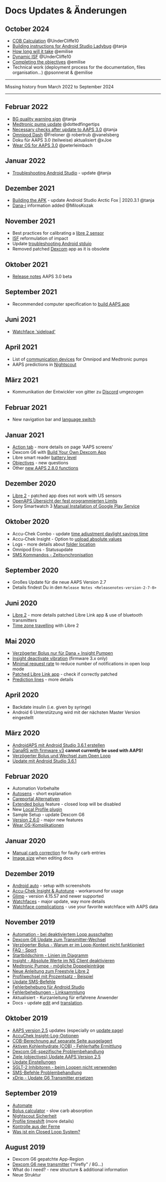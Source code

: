 # Docs Updates & Änderungen

## October 2024

- [COB Calculation](../DailyLifeWithAaps/CobCalculation.md) @UnderCliffe10
- [Building instructions for Android Studio Ladybug](../SettingUpAaps/BuildingAaps.md) @tanja
- [How long will it take](#preparing-how-long-will-it-take) @emilise
- [Dynamic ISF](../DailyLifeWithAaps/DynamicISF.md) @UnderCliffe10
- [Completing the objectives](../SettingUpAaps/CompletingTheObjectives.md) @emilise
- Technical work (deployment process for the documentation, files organisation...) @psonnerat & @emilise

***

Missing history from March 2022 to September 2024

***

## Februar 2022

- [BG quality warning sign](#aaps-screens-bg-warning-sign) @tanja
- [Medtronic pump update](../CompatiblePumps/MedtronicPump.md) @dottedfingertips
- [Necessary checks after update to AAPS 3.0](Update3_0.md) @tanja
- [Omnipod Dash](../CompatiblePumps/OmnipodDASH.md) @Freloner @ robertrub @vanelsberg
- Doku für AAPS 3.0 (teilweise) aktualisiert @xJoe
- [Wear OS for AAPS 3.0](../UsefulLinks/WearOsSmartwatch.md) @peterleimbach

## Januar 2022

- [Troubleshooting Android Studio](../GettingHelp/TroubleshootingAndroidStudio) - update @tanja

## Dezember 2021

- [Building the APK](../SettingUpAaps/BuildingAaps.md) - update Android Studio Arctic Fox | 2020.3.1 @tanja
- [Dana-i](../CompatiblePumps/DanaRS-Insulin-Pump.md) information added @MilosKozak

## November 2021

- Best practices for calibrating a [libre 2 sensor](#Libre2-best-practices-for-calibrating-a-libre-2-sensor)
- [ISF](../UsefulLinks/FAQ.md) reformulation of impact
- Update [troubleshooting Android stduio](../GettingHelp/TroubleshootingAndroidStudio)
- Removed patched [Dexcom](../CompatibleCgms/DexcomG6.md) app as it is obsolete

## Oktober 2021

- [Release notes](ReleaseNotes.md) AAPS 3.0 beta

## September 2021

- Recommended computer specification to [build AAPS app](#Building-APK-recommended-specification-of-computer-for-building-apk-file)

## Juni 2021

- [Watchface 'sideload'](../UsefulLinks/WearOsSmartwatch.md)

## April 2021

- List of [communication devices](#CompatiblePumps-additional-communication-device) for Omnipod and Medtronic pumps
- AAPS predictions in [Nightscout](#Nightscout-manual-nightscout-setup)

## März 2021

- Kommunikation der Entwickler von gitter zu [Discord](https://discord.gg/4fQUWHZ4Mw) umgezogen

## Februar 2021

- New navigation bar and [language switch](../ChangeLanguage/ChangeLanguage.md)

## Januar 2021

- [Action tab](#screens-action-tab) - more details on page 'AAPS screens'
- Dexcom G6 with [Build Your Own Dexcom App](#DexcomG6-if-using-g6-with-build-your-own-dexcom-app)
- Libre smart reader [battery level](#screens-sensor-level-battery)
- [Objectives](#objectives-objective3) - new questions
- Other [new AAPS 2.8.0 functions](#Releasenotes-version-2-8-0)

## Dezember 2020

- [Libre 2](../CompatibleCgms/Libre2.md) - patched app does not work with US sensors
- [OpenAPS Übersicht der fest programmierten Limits](#Open-APS-features-overview-of-hard-coded-limits)
- Sony Smartwatch 3 [Manual Installation of Google Play Service](../UsefulLinks/SonySW3.md)

## Oktober 2020

- Accu-Chek Combo - update [time adjustment daylight savings time](#time-adjustment-daylight-savings-time-dst)
- Accu-Chek Insight - Option to [upload absolute values](#Accu-Chek-Insight-Pump-settings-in-aaps)
- Logs - more details about [folder location](../GettingHelp/AccessingLogFiles.md)
- Omnipod Eros - Statusupdate
- [SMS Kommandos - Zeitsynchronisation](../RemoteFeatures/SMSCommands.md)

## September 2020

- Großes Update für die neue AAPS Version 2.7
- Details findest Du in den `Release Notes <Releasenotes-version-2-7-0>`

## Juni 2020

- [Libre 2](../CompatibleCgms/Libre2.md) - more details patched Libre Link app & use of bluetooth transmitters
- [Time zone travelling](../DailyLifeWithAaps/TimezoneTraveling-DaylightSavingTime.md) with Libre 2

## Mai 2020

- [Verzögerter Bolus nur für Dana + Insight Pumpen](#Extended-Carbs-extended-bolus-and-switch-to-open-loop-dana-and-insight-pump-only)
- [Insight deactivate vibration](#Accu-Chek-Insight-Pump-vibration) (firmware 3.x only)
- [Minimal request rate](#Preferences-minimal-request-change) to reduce number of notifications in open loop mode
- [Patched Libre Link app](#libre2-patched-librelink-app-with-xdrip) - check if correctly patched
- [Prediction lines](#aaps-screens-prediction-lines) - more details

## April 2020

- Backdate insulin (i.e. given by syringe)
- Android 6 Unterstützung wird mit der nächsten Master Version eingestellt

## März 2020

- [AndroidAPS mit Android Studio 3.6.1 erstellen](../SettingUpAaps/BuildingAaps.md)
- [DanaRS with firmware v3](../CompatiblePumps/DanaRS-Insulin-Pump.md) **cannot currently be used with AAPS!**
- [Verzögerter Bolus und Wechsel zum Open Loop](#Extended-Carbs-extended-bolus-and-switch-to-open-loop-dana-and-insight-pump-only)
- [Update mit Android Studio 3.6.1](../Maintenance/UpdateToNewVersion)

## Februar 2020

- Automation Vorbehalte
- [Autosens](#Open-APS-features-autosens) - short explanation
- [Careportal Alternativen](../Usage/CPbefore26.md)
- [Extended bolus](#Extended-Carbs-extended-bolus-and-switch-to-open-loop-dana-and-insight-pump-only) feature - closed loop will be disabled
- New [Local Profile plugin](../SettingUpAaps/ConfigBuilder.md)
- Sample Setup - update Dexcom G6
- [Version 2.6.0](#Releasenotes-version-2-6-0) - major new features
- [Wear OS-Komplikationen](../UsefulLinks/WearOsSmartwatch.md)

## Januar 2020

- [Manual carb correction](#screens-bolus-carbs) for faulty carb entries
- [Image size](../SupportingAaps/HowToEditTheDocs.md) when editing docs

## Dezember 2019

- [Android auto](../RemoteFeatures/AndroidAuto.md) - setup with screenshots
- [Accu-Chek Insight & Autotune](#Accu-Chek-Insight-Pump-settings-in-aaps) - workaround for usage
- [Glimp](#Config-Builder-bg-source) - version 4.15.57 and newer supported
- [Watchfaces](../UsefulLinks/WearOsSmartwatch.md) - major update, way more details
- [Watchface complications](#Watchfaces-complications) - use your favorite watchface with AAPS data

## November 2019

- [Automation - bei deaktiviertem Loop ausschalten](../DailyLifeWithAaps/Automations.md)
- [Dexcom G6 Update zum Transmitter-Wechsel](#xdrip-replace-transmitter)
- [Verzögerter Bolus - Warum er im Loop-Kontext nicht funktioniert](#Extended-Carbs-extended-bolus-and-switch-to-open-loop-dana-and-insight-pump-only)
- [FAQ - Sport](#FAQ-sports)
- [Startbildschirm - Linien im Diagramm](#aaps-screens-main-graph)
- [Insight - Absolute Werte im NS Client deaktivieren](#Accu-Chek-Insight-Pump-settings-in-aaps)
- [Medtronic Pumpe - mögliche Doppeleinträge](../CompatiblePumps/MedtronicPump.md)
- [Neue Anleitung zum Freestyle Libre 2](../CompatibleCgms/Libre2.md)
- [Profilwechsel mit Prozentsatz - Beispiel](../DailyLifeWithAaps/ProfileSwitch-ProfilePercentage.md)
- [Update SMS-Befehle](../RemoteFeatures/SMSCommands.md)
- [Fehlerbehebung für Android Studio](../GettingHelp/TroubleshootingAndroidStudio)
- [Fehlerbehebungen - Linksammlung](../GettingHelp/GeneralTroubleshooting.md)
- Aktualisiert - Kurzanleitung für erfahrene Anwender
- Docs - update [edit](#edit-the-docs-code-syntax) and [translation](#translations-translation-of-the-documentation).

## Oktober 2019

- [AAPS version 2.5](#Releasenotes-version-2-5-0) updates (especially on [update page](../Maintenance/UpdateToNewVersion.md))
- [AccuChek Insight-Log-Optionen](#Accu-Chek-Insight-Pump-settings-in-aaps)
- [COB-Berechnung auf separate Seite ausgelagert](../DailyLifeWithAaps/CobCalculation.md)
- [Aktiven Kohlenhydrate (COB) - Fehlerhafte Ermittlung](#CobCalculation-detection-of-wrong-cob-values)
- [Dexcom G6-spezifische Problembehandlung](#DexcomG6-troubleshooting-g6)
- [Ziele (objectives) Update AAPS Version 2.5](../SettingUpAaps/CompletingTheObjectives.md)
- [Update Einstellungen](../SettingUpAaps/Preferences.md)
- [SGLT-2 Inhibitoren - beim Loopen nicht verwenden](#PreparingForAaps-no-sglt-2-inhibitors)
- [SMS-Befehle Problembehandlung](#SMSCommands-troubleshooting)
- [xDrip - Update G6 Transmitter ersetzen](#xdrip-replace-transmitter)

## September 2019

- [Automate](../DailyLifeWithAaps/Automations.md)
- [Bolus calculator](#AapsScreens-wrong-cob-detection) - slow carb absorption
- [Nightscout Sicherheit](#Nightscout-security-considerations)
- [Profile timeshift](#ProfileSwitch-ProfilePercentage-time-shift-of-the-circadian-percentage-profile) (more details)
- [Kontrolle aus der Ferne](../RemoteFeatures/RemoteMonitoring.md)
- [Was ist ein Closed Loop System?](#Introduction-what-does-hybrid-closed-loop-mean)

## August 2019

- Dexcom G6 gepatchte App-Region
- [Dexcom G6 new transmitter](#xdrip-connect-g6-transmitter-for-the-first-time) ("firefly" / 8G...)
- What do I need? - new structure & additional information
- Neue Struktur
